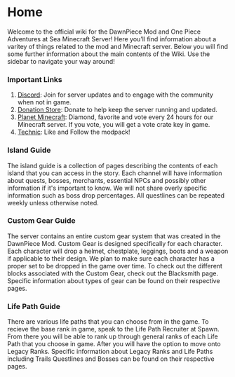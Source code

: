 # Home

Welcome to the official wiki for the DawnPiece Mod and One Piece Adventures at Sea Minecraft Server! Here you’ll find information about a varitey of things related to the mod and Minecraft server. Below you will find some further information about the main contents of the Wiki. Use the sidebar to navigate your way around!

### Important Links

1. [Discord](https://discord.gg/c4sHKmZAre): Join for server updates and to engage with the community when not in game.
2. [Donation Store](https://adventures-at-sea.tebex.io/): Donate to help keep the server running and updated.
3. [Planet Minecraft](https://www.planetminecraft.com/server/one-piece-adventures-at-sea-6697662/): Diamond, favorite and vote every 24 hours for our Minecraft server. If you vote, you will get a vote crate key in game.
4. [Technic](https://www.technicpack.net/modpack/craft-piece-online-one-piece.1915511): Like and Follow the modpack!

### Island Guide

The island guide is a collection of pages describing the contents of each island that you can access in the story. Each channel will have information about quests, bosses, merchants, essential NPCs and possibly other information if it's important to know. We will not share overly specific information such as boss drop percentages. All questlines can be repeated weekly unless otherwise noted.

### Custom Gear Guide

The server contains an entire custom gear system that was created in the DawnPiece Mod. Custom Gear is designed specifically for each character. Each character will drop a helmet, chestplate, leggings, boots and a weapon if applicable to their design. We plan to make sure each character has a proper set to be dropped in the game over time. To check out the different blocks associated with the Custom Gear, check out the Blacksmith page. Specific information about types of gear can be found on their respective pages.

### Life Path Guide

There are various life paths that you can choose from in the game. To recieve the base rank in game, speak to the Life Path Recruiter at Spawn. From there you will be able to rank up through general ranks of each Life Path that you choose in game. After you will have the option to move onto Legacy Ranks. Specific information about Legacy Ranks and Life Paths including Trails Questlines and Bosses can be found on their respective pages. 
